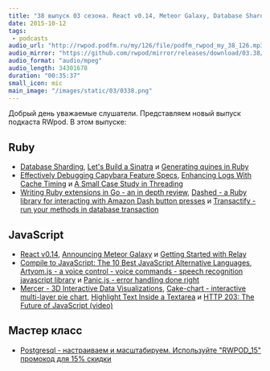 ```yaml
---
title: "38 выпуск 03 сезона. React v0.14, Meteor Galaxy, Database Sharding, Quines in Ruby, Dashed, Mercer и прочее"
date: 2015-10-12
tags:
 - podcasts
audio_url: "http://rwpod.podfm.ru/my/126/file/podfm_rwpod_my_38_126.mp3"
audio_mirror: "https://github.com/rwpod/mirror/releases/download/03.38/0338.mp3"
audio_format: "audio/mpeg"
audio_length: 34301678
duration: "00:35:37"
small_icon: mic
main_image: "/images/static/03/0338.png"
---
```


Добрый день уважаемые слушатели. Представляем новый выпуск подкаста RWpod. В этом выпуске:

## Ruby

 - [Database Sharding](http://development.wombatsecurity.com/development/2015/09/30/database-sharding/), [Let's Build a Sinatra](https://robots.thoughtbot.com/lets-build-a-sinatra) и [Generating quines in Ruby](http://blog.chaps.io/2015/10/01/generating-quines-in-ruby.html)
 - [Effectively Debugging Capybara Feature Specs](https://tech.greenhouse.io/2015/10/07/effectively-debugging-capybara-feature-specs.html), [Enhancing Logs With Cache Timing](http://sorentwo.com/2015/10/07/enhancing-logs-with-cache-timing.html) и [A Small Case Study in Threading](http://rubini.us/2015/09/29/a-small-case-study-in-threading/)
 - [Writing Ruby extensions in Go - an in depth review](http://dev.mikamai.com/post/130986121064/writing-ruby-extensions-in-go-an-in-depth-review), [Dashed - a Ruby library for interacting with Amazon Dash button presses](https://github.com/kenyonj/dashed) и [Transactify - run your methods in database transaction](https://github.com/igorkasyanchuk/transactify)

## JavaScript

 - [React v0.14](http://facebook.github.io/react/blog/2015/10/07/react-v0.14.html), [Announcing Meteor Galaxy](http://info.meteor.com/blog/announcing-meteor-galaxy) и [Getting Started with Relay](https://auth0.com/blog/2015/10/06/getting-started-with-relay/)
 - [Compile to JavaScript: The 10 Best JavaScript Alternative Languages](http://noeticforce.com/alternative-programming-languages-that-compile-to-javascript), [Artyom.js - a voice control - voice commands - speech recognition javascript library](https://github.com/sdkcarlos/artyom.js/) и [Panic.js - error handling done right](http://xpl.github.io/useless/)
 - [Mercer - 3D Interactive Data Visualizations](http://gmarland.github.io/mercer/), [Cake-chart - interactive multi-layer pie chart](https://github.com/alexkuz/cake-chart), [Highlight Text Inside a Textarea](http://codersblock.com/blog/highlight-text-inside-a-textarea/) и [HTTP 203: The Future of JavaScript (video)](https://www.youtube.com/watch?v=pLLLf1QPgoU)

## Мастер класс

 - [Postgresql - настраиваем и масштабируем. Используйте "RWPOD_15" промокод для 15% скидки](http://smartme.university/workshop/postgresql-nastraivaem-i-masshtabiruem-na-bis/)

<!--more-->

